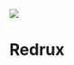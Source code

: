 [![](https://www.jitpack.io/v/atthapon-k/android-redux.svg)](https://www.jitpack.io/#atthapon-k/android-redux)
# Redrux
